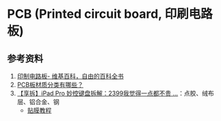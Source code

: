 # PCB (Printed circuit board, 印刷电路板)



## 参考资料

1. [印制电路板- 维基百科，自由的百科全书](https://zh.wikipedia.org/zh-hans/印制电路板)
2. [PCB板材质分类有哪些？](https://www.jianshu.com/p/5ce7487b3e70)
3. [【享拆】iPad Pro 妙控键盘拆解：2399我觉得一点都不贵 ...](https://www.youtube.com/watch?v=cdamWiUlt6Y&vl=zh)：点胶、绒布层、铝合金、钢
   - [贴膜教程](https://www.bilibili.com/video/av753450455?from=search&seid=4217700173863153118&spm_id_from=333.337.0.0)